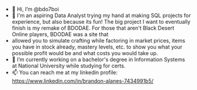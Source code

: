 - 👋 Hi, I’m @bdo7boi
- 👀 I'm an aspiring Data Analyst trying my hand at making SQL projects for experience, but also because its fun! The big project I want to eventually finish is my remake of BDODAE. For those that aren't Black Desert Online players, BDODAE was a site that
-  allowed you to simulate crafting while factoring in market prices, items you have in stock already, mastery levels, etc. to show you what your possible profit would be and what costs you would take up. 
- 🌱 I’m currently working on a bachelor's degree in Information Systems at National University while studying for certs. 
- 📫 You can reach me at my linkedin profile:
https://www.linkedin.com/in/brandon-alanes-7434991b5/

<!---
bdo7boi/bdo7boi is a ✨ special ✨ repository because its `README.md` (this file) appears on your GitHub profile.
You can click the Preview link to take a look at your changes.
--->
